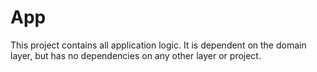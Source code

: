 # App

This project contains all application logic. It is dependent on the domain layer, but has no dependencies on any other layer or project.
